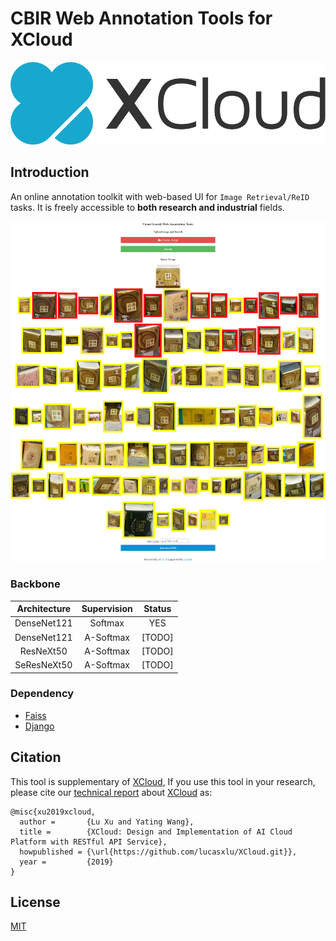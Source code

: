# CBIR Web Annotation Tools for XCloud

![xcloud](./logo/horizontal.png)

## Introduction
An online annotation toolkit with web-based UI for ```Image Retrieval/ReID``` tasks. It is freely accessible to **both research and industrial** fields. 

![index](./index.png)

### Backbone
| Architecture | Supervision | Status |
| :---: |:---: |:---: |
| DenseNet121 | Softmax | YES |
| DenseNet121 | A-Softmax | [TODO] |
| ResNeXt50 | A-Softmax | [TODO] |
| SeResNeXt50 | A-Softmax | [TODO] |


### Dependency
 * [Faiss](https://github.com/facebookresearch/faiss.git)
 * [Django](https://www.djangoproject.com/)
 

## Citation
This tool is supplementary of [XCloud](https://github.com/lucasxlu/XCloud.git), If you use this tool in your research, please cite our [technical report](https://lucasxlu.github.io/blog/about/XCloud.pdf) about [XCloud](https://github.com/lucasxlu/XCloud.git) as:
```
@misc{xu2019xcloud,
  author =       {Lu Xu and Yating Wang},
  title =        {XCloud: Design and Implementation of AI Cloud Platform with RESTful API Service},
  howpublished = {\url{https://github.com/lucasxlu/XCloud.git}},
  year =         {2019}
}
```

 
## License
[MIT](./LICENSE)
